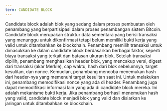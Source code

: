 ```yaml
---
term: CANDIDATE BLOCK
---
```


Candidate block adalah blok yang sedang dalam proses pembuatan oleh penambang yang berpartisipasi dalam proses penambangan sistem Bitcoin. Candidate block merupakan struktur data sementara yang berisi transaksi yang menunggu untuk dikonfirmasi tetapi belum memiliki bukti kerja yang valid untuk ditambahkan ke blockchain. Penambang memilih transaksi untuk dimasukkan ke dalam candidate block berdasarkan berbagai faktor, seperti biaya transaksi yang terkait dan batasan ukuran blok. Setelah transaksi dipilih, penambang menghasilkan header blok, yang mencakup versi, digest dari transaksi (akar Merkle), cap waktu, hash dari blok sebelumnya, target kesulitan, dan nonce. Kemudian, penambang mencoba menemukan hash dari header-nya yang memenuhi target kesulitan saat ini. Untuk melakukan ini, penambang memodifikasi nonce yang ada di header. Penambang juga dapat memodifikasi informasi lain yang ada di candidate block mereka. Ini adalah mekanisme bukti kerja. Jika penambang berhasil menemukan hash yang valid, candidate block menjadi blok yang valid dan disiarkan ke jaringan untuk ditambahkan ke blockchain.